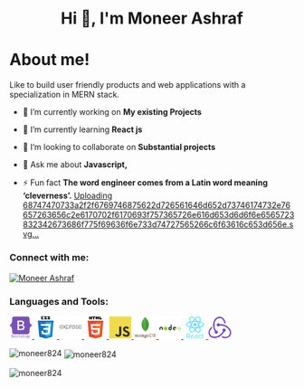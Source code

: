 <h1 align="center">Hi 👋, I'm Moneer Ashraf</h1>

<h1 align="left">About me!</h1>
<p align="left" font >Like to build user friendly products and web applications with a specialization in MERN stack.</p>

- 🔭 I’m currently working on **My existing Projects**

- 🌱 I’m currently learning **React js**

- 👯 I’m looking to collaborate on **Substantial projects**

- 💬 Ask me about **Javascript,**

- ⚡ Fun fact **The word engineer comes from a Latin word meaning ‘cleverness’.**
[Uploading 68747470733a2f2f6769746875622d726561646d652d73746174732e76657263656c2e6170702f6170693f757365726e616d653d6d6f6e6565723832342673686f775f69636f6e733d74727565266c6f63616c653d656e.svg…]()

<h3 align="left">Connect with me:</h3>
<p align="left">
<a href="https://www.linkedin.com/in/moneer-ashraf-7a4475218/" target="blank"><img align="center" src="https://raw.githubusercontent.com/rahuldkjain/github-profile-readme-generator/master/src/images/icons/Social/linked-in-alt.svg" alt="Moneer Ashraf" height="30" width="40" /></a>
</p>

<h3 align="left">Languages and Tools:</h3>
<p align="left"> <a href="https://getbootstrap.com" target="_blank" rel="noreferrer"> <img src="https://raw.githubusercontent.com/devicons/devicon/master/icons/bootstrap/bootstrap-plain-wordmark.svg" alt="bootstrap" width="40" height="40"/> </a> <a href="https://www.w3schools.com/css/" target="_blank" rel="noreferrer"> <img src="https://raw.githubusercontent.com/devicons/devicon/master/icons/css3/css3-original-wordmark.svg" alt="css3" width="40" height="40"/> </a> <a href="https://expressjs.com" target="_blank" rel="noreferrer"> <img src="https://raw.githubusercontent.com/devicons/devicon/master/icons/express/express-original-wordmark.svg" alt="express" width="40" height="40"/> </a> <a href="https://www.w3.org/html/" target="_blank" rel="noreferrer"> <img src="https://raw.githubusercontent.com/devicons/devicon/master/icons/html5/html5-original-wordmark.svg" alt="html5" width="40" height="40"/> </a> <a href="https://developer.mozilla.org/en-US/docs/Web/JavaScript" target="_blank" rel="noreferrer"> <img src="https://raw.githubusercontent.com/devicons/devicon/master/icons/javascript/javascript-original.svg" alt="javascript" width="40" height="40"/> </a> <a href="https://www.mongodb.com/" target="_blank" rel="noreferrer"> <img src="https://raw.githubusercontent.com/devicons/devicon/master/icons/mongodb/mongodb-original-wordmark.svg" alt="mongodb" width="40" height="40"/> </a> <a href="https://nodejs.org" target="_blank" rel="noreferrer"> <img src="https://raw.githubusercontent.com/devicons/devicon/master/icons/nodejs/nodejs-original-wordmark.svg" alt="nodejs" width="40" height="40"/> </a> <a href="https://reactjs.org/" target="_blank" rel="noreferrer"> <img src="https://raw.githubusercontent.com/devicons/devicon/master/icons/react/react-original-wordmark.svg" alt="react" width="40" height="40"/> </a> <a href="https://redux.js.org" target="_blank" rel="noreferrer"> <img src="https://raw.githubusercontent.com/devicons/devicon/master/icons/redux/redux-original.svg" alt="redux" width="40" height="40"/> </a> </p> 


<p><img align="left" src="https://github-readme-stats.vercel.app/api/top-langs?username=moneer824&show_icons=true&locale=en&layout=compact" alt="moneer824" /></p>

<p>&nbsp;<img align="center" src="https://github-readme-stats.vercel.app/api?username=moneer824&show_icons=true&locale=en" alt="moneer824" /></p>

<p><img align="center" src="https://github-readme-streak-stats.herokuapp.com/?user=moneer824&" alt="moneer824" /></p>

